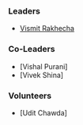 ### Leaders
* [Vismit Rakhecha](mailto:vismit.rakhecha@owasp.org)
### Co-Leaders
* [Vishal Purani]
* [Vivek Shina]
### Volunteers
* [Udit Chawda]

